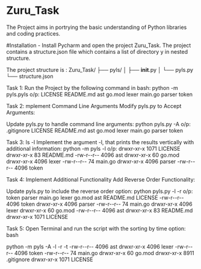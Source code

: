 # Zuru_Task
The Project aims in portrying the basic understanding of Python libraries and coding practices.

#Installation - 
Install Pycharm and open the project Zuru_Task. 
The project contains a structure.json file which contains a list of directory y in nested structure.

The project structure is :
Zuru_Task/
├── pyls/
│   ├── __init__.py
│   └── pyls.py
└── structure.json

Task 1:
Run the Project by the following command in bash:
python -m pyls.pyls
o/p: LICENSE README.md ast go.mod lexer main.go parser token

Task 2:
mplement Command Line Arguments
Modify pyls.py to Accept Arguments:

Update pyls.py to handle command line arguments:
python pyls.py -A
o/p: .gitignore LICENSE README.md ast go.mod lexer main.go parser token

Task 3:
ls -l 
Implement the argument -l, that prints the results vertically with additional
information:
python -m pyls -l
o/p: 
drwxr-xr-x 1071 LICENSE
drwxr-xr-x 83 README.md
-rw-r--r-- 4096 ast
drwxr-xr-x 60 go.mod
drwxr-xr-x 4096 lexer
-rw-r--r-- 74 main.go
drwxr-xr-x 4096 parser
-rw-r--r-- 4096 token

Task 4:
Implement Additional Functionality
Add Reverse Order Functionality:

Update pyls.py to include the reverse order option:
python pyls.py -l -r
o/p:
token parser main.go lexer go.mod ast README.md LICENSE
-rw-r--r-- 4096 token
drwxr-xr-x 4096 parser
-rw-r--r-- 74 main.go
drwxr-xr-x 4096 lexer
drwxr-xr-x 60 go.mod
-rw-r--r-- 4096 ast
drwxr-xr-x 83 README.md
drwxr-xr-x 1071 LICENSE

Task 5:
Open Terminal and run the script with the sorting by time option:
bash

python -m pyls -A -l -r -t
-rw-r--r-- 4096 ast
drwxr-xr-x 4096 lexer
-rw-r--r-- 4096 token
-rw-r--r-- 74 main.go
drwxr-xr-x 60 go.mod
drwxr-xr-x 8911 .gitignore
drwxr-xr-x 1071 LICENSE

